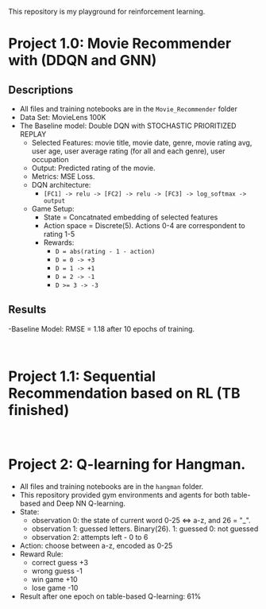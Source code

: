 
This repository is my playground for reinforcement learning.

# Project 1.0: Movie Recommender with (DDQN and GNN)
## Descriptions
- All files and training notebooks are in the `Movie_Recommender` folder
- Data Set: MovieLens 100K
- The Baseline model: Double DQN with STOCHASTIC PRIORITIZED REPLAY 
  - Selected Features: movie title, movie date, genre, movie rating avg, user age, user average rating (for all and each genre), user occupation
  - Output: Predicted rating of the movie.
  - Metrics: MSE Loss.
  - DQN architecture:
    - `[FC1] -> relu -> [FC2] -> relu -> [FC3] -> log_softmax -> output`
  - Game Setup:
    - State = Concatnated embedding of selected features    
    - Action space = Discrete(5). Actions 0-4 are correspondent to rating 1-5
    - Rewards:
      - `D = abs(rating - 1 - action)`
      - `D = 0 -> +3`
      - `D = 1 -> +1`
      - `D = 2 -> -1`
      - `D >= 3 -> -3`
     
 ## Results
 -Baseline Model: RMSE = 1.18 after 10 epochs of training.

<br>

# Project 1.1: Sequential Recommendation based on RL (TB finished)


<br>


# Project 2: Q-learning for Hangman.
- All files and training notebooks are in the `hangman` folder.
- This repository provided gym environments and agents for both table-based and Deep NN Q-learning.
- State:
  - observation 0: the state of current word 0-25 <=> a-z, and 26 = "_".
  - observation 1: guessed letters. Binary(26). 1: guessed 0: not guessed
  - observation 2: attempts left - 0 to 6
- Action: choose between a-z, encoded as 0-25
- Reward Rule:
  - correct guess +3
  - wrong guess -1
  - win game +10
  - lose game -10
- Result after one epoch on table-based Q-learning: 61%
